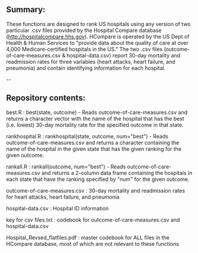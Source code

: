 ## Summary:
These functions are designed to rank US hospitals using any version of two particular .csv files provided by the Hospital Compare database (http://hospitalcompare.hhs.gov). HCompare is operated by the US Dept of Health & Human Services  to "provide data about the quality of care at over 4,000 Medicare-certified hospitals in the US." The two .csv files (outcome-of-care-measures.csv & hospital-data.csv) report 30-day mortality and readmission rates for three variables (heart attacks, heart failure, and pneumonia) and contain identifying information for each hospital.

--

## Repository contents:

best.R : best(state, outcome) - Reads outcome-of-care-measures.csv and returns a character vector with the name of the hospital that has the best (i.e. lowest) 30-day mortality rate for the specified outcome in that state.

rankhospital.R : rankhospital(state, outcome, num="best") - Reads outcome-of-care-measures.csv and returns a character containing the name of the hospital in the given state that has the given ranking for the given outcome.

rankall.R : rankall(outcome, num="best") - Reads outcome-of-care-measures.csv and returns a 2-column data frame containing the hospitals in each state that have the ranking specified by "num" for the given outcome.

outcome-of-care-measures.csv : 30-day mortality and readmission rates for heart attacks, heart failure, and pneumonia

hospital-data.csv : Hospital ID information

key for csv files.txt : codebook for outcome-of-care-measures.csv and hospital-data.csv

Hospital_Revsed_flatfiles.pdf : master codebook for ALL files in the HCompare database, most of which are not relevant to these functions
